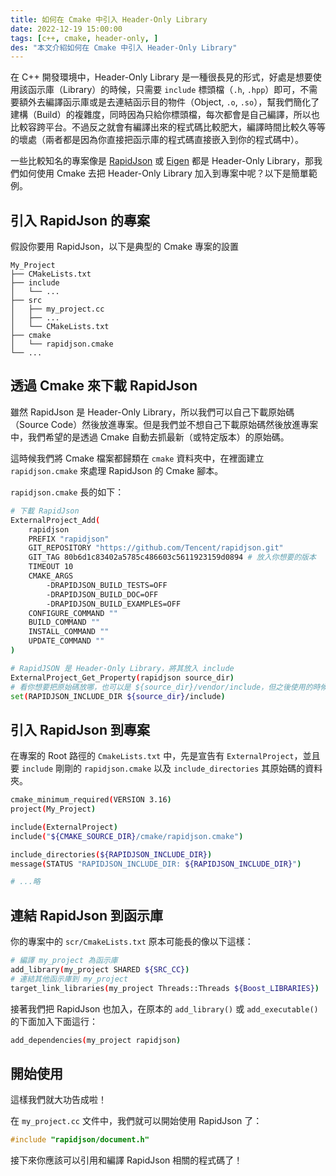 ```yaml
---
title: 如何在 Cmake 中引入 Header-Only Library
date: 2022-12-19 15:00:00
tags: [c++, cmake, header-only, ]
des: "本文介紹如何在 Cmake 中引入 Header-Only Library"
---
```


在 C++ 開發環境中，Header-Only Library 是一種很長見的形式，好處是想要使用該函示庫（Library）的時候，只需要 `include` 標頭檔（`.h`, `.hpp`）即可，不需要額外去編譯函示庫或是去連結函示目的物件（Object, `.o`, `.so`），幫我們簡化了建構（Build）的複雜度，同時因為只給你標頭檔，每次都會是自己編譯，所以也比較容跨平台。不過反之就會有編譯出來的程式碼比較肥大，編譯時間比較久等等的壞處（兩者都是因為你直接把函示庫的程式碼直接嵌入到你的程式碼中）。

一些比較知名的專案像是 [RapidJson](https://github.com/Tencent/rapidjson) 或 [Eigen](https://eigen.tuxfamily.org/dox/GettingStarted.html) 都是 Header-Only Library，那我們如何使用 Cmake 去把 Header-Only Library 加入到專案中呢？以下是簡單範例。

## 引入 RapidJson 的專案

假設你要用 RapidJson，以下是典型的 Cmake 專案的設置

```log
My_Project
├── CMakeLists.txt
├── include
│   └── ...
├── src
│   ├── my_project.cc
│   ├── ...
│   └── CMakeLists.txt
├── cmake
│   └── rapidjson.cmake
└── ...
```

## 透過 Cmake 來下載 RapidJson

雖然 RapidJson 是 Header-Only Library，所以我們可以自己下載原始碼（Source Code）然後放進專案。但是我們並不想自己下載原始碼然後放進專案中，我們希望的是透過 Cmake 自動去抓最新（或特定版本）的原始碼。

這時候我們將 Cmake 檔案都歸類在 `cmake` 資料夾中，在裡面建立 `rapidjson.cmake` 來處理 RapidJson 的 Cmake 腳本。

`rapidjson.cmake` 長的如下：

```bash
# 下載 RapidJson
ExternalProject_Add(
    rapidjson
    PREFIX "rapidjson"
    GIT_REPOSITORY "https://github.com/Tencent/rapidjson.git"
    GIT_TAG 80b6d1c83402a5785c486603c5611923159d0894 # 放入你想要的版本
    TIMEOUT 10
    CMAKE_ARGS
        -DRAPIDJSON_BUILD_TESTS=OFF
        -DRAPIDJSON_BUILD_DOC=OFF
        -DRAPIDJSON_BUILD_EXAMPLES=OFF
    CONFIGURE_COMMAND ""
    BUILD_COMMAND ""
    INSTALL_COMMAND ""
    UPDATE_COMMAND ""
)

# RapidJSON 是 Header-Only Library，將其放入 include
ExternalProject_Get_Property(rapidjson source_dir)
# 看你想要把原始碼放哪，也可以是 ${source_dir}/vendor/include，但之後使用的時候要注意路徑
set(RAPIDJSON_INCLUDE_DIR ${source_dir}/include)
```

## 引入 RapidJson 到專案

在專案的 Root 路徑的 `CmakeLists.txt` 中，先是宣告有 `ExternalProject`，並且要 `include` 剛剛的 `rapidjson.cmake`  以及 `include_directories` 其原始碼的資料夾。

```bash
cmake_minimum_required(VERSION 3.16)
project(My_Project)

include(ExternalProject)
include("${CMAKE_SOURCE_DIR}/cmake/rapidjson.cmake")

include_directories(${RAPIDJSON_INCLUDE_DIR})
message(STATUS "RAPIDJSON_INCLUDE_DIR: ${RAPIDJSON_INCLUDE_DIR}")

# ...略
```

## 連結 RapidJson 到函示庫

你的專案中的 `scr/CmakeLists.txt` 原本可能長的像以下這樣：

```bash
# 編譯 my_project 為函示庫
add_library(my_project SHARED ${SRC_CC})
# 連結其他函示庫到 my_project
target_link_libraries(my_project Threads::Threads ${Boost_LIBRARIES})
```

接著我們把 RapidJson 也加入，在原本的 `add_library()` 或 `add_executable()` 的下面加入下面這行：

```bash
add_dependencies(my_project rapidjson)
```

## 開始使用

這樣我們就大功告成啦！

在 `my_project.cc` 文件中，我們就可以開始使用 RapidJson 了：

```cpp
#include "rapidjson/document.h"
```

接下來你應該可以引用和編譯 RapidJson 相關的程式碼了！
